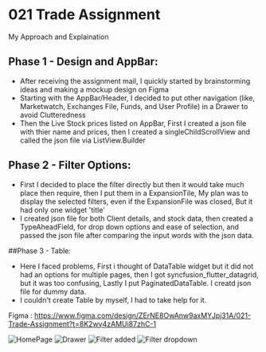 # 021 Trade Assignment
My Approach and Explaination
## Phase 1 - Design and AppBar:
- After receiving the assignment mail, I quickly started by brainstorming ideas and making a mockup design on Figma 
- Starting with the AppBar/Header, I decided to put other navigation (like, Marketwatch, Exchanges File, Funds, and User Profile) in a Drawer to avoid Clutteredness
- Then the Live Stock prices listed on AppBar, First I created a json file with thier name and prices, then I created a singleChildScrollView and called the json file via ListView.Builder

## Phase 2 - Filter Options:
- First I decided to place the filter directly but then it would take much place then require, then I put them in a ExpansionTile, My plan was to display the selected filters, even if the ExpansionFile was closed, But it had only one widget 'title'
- I created json file for both Client details, and stock data, then created a TypeAheadField, for drop down options and ease of selection, and passed the json file after comparing the input words with the json data.

##Phase 3 - Table:
- Here I faced problems, First i thought of DataTable widget but it did not had an options for multiple pages, then I got syncfusion_flutter_datagrid, but it was too confusing, Lastly I put PaginatedDataTable. I creatd json file for dummy data.
- I couldn't create Table by myself, I had to take help for it.

Figma : https://www.figma.com/design/ZErNE8OwAnw9axMYJpj31A/021-Trade-Assignment?t=8K2wy4zAMUi87zhC-1

![HomePage](https://github.com/user-attachments/assets/3421adce-d584-4f08-8a1e-c1dd21f9de01)
![Drawer](https://github.com/user-attachments/assets/48cf0677-0cfd-45bd-b0c6-19a8d033e16b)
![Filter added](https://github.com/user-attachments/assets/16ce7107-6c64-4c40-93dc-8d2bb0775c22)
![Filter dropdown](https://github.com/user-attachments/assets/ff36cbe1-f727-4265-9560-0a6ff122b8da)

